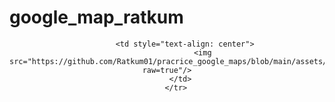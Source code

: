 # google_map_ratkum


<div style="text-align: center">
    <table>
        <tr>
            
            <td style="text-align: center">
                    <img src="https://github.com/Ratkum01/pracrice_google_maps/blob/main/assets/one.gif?raw=true"/>
          </td>
        </tr>
  </table>
  </div>
